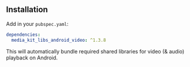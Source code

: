 ## Installation

Add in your `pubspec.yaml`:

```yaml
dependencies:
  media_kit_libs_android_video: ^1.3.8
```

This will automatically bundle required shared libraries for video (& audio) playback on Android.

